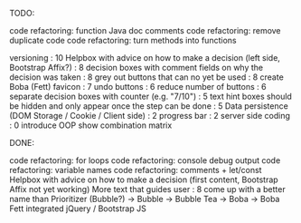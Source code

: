 TODO:

code refactoring: function Java doc comments 
code refactoring: remove duplicate code
code refactoring: turn methods into functions

versioning : 10
Helpbox with advice on how to make a decision (left side, Bootstrap Affix?) : 8
decision boxes with comment fields on why the decision was taken : 8
grey out buttons that can no yet be used : 8
create Boba (Fett) favicon : 7
undo buttons : 6
reduce number of buttons : 6
separate decision boxes with counter (e.g. "7/10") : 5
text hint boxes should be hidden and only appear once the step can be done : 5
Data persistence (DOM Storage / Cookie / Client side) : 2
progress bar : 2
server side coding : 0
introduce OOP
show combination matrix

DONE:

code refactoring: for loops
code refactoring: console debug output
code refactoring: variable names
code refactoring: comments + let/const
Helpbox with advice on how to make a decision (first content, Bootstrap Affix not yet working)
More text that guides user : 8
come up with a better name than Prioritizer (Bubble?) -> Bubble -> Bubble Tea -> Boba -> Boba Fett
integrated jQuery / Bootstrap JS